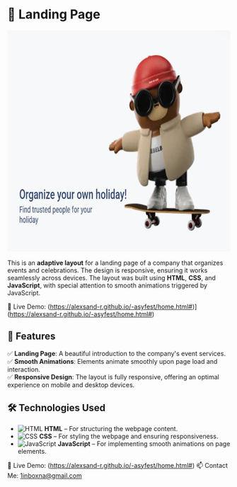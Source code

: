 # 🎉 Landing Page

<p align="center">
  <img src="img/Screenshot_1.png" alt="Image 1" width="750" height="500">

</p>

This is an **adaptive layout** for a landing page of a company that organizes events and celebrations. The design is responsive, ensuring it works seamlessly across devices. The layout was built using **HTML**, **CSS**, and **JavaScript**, with special attention to smooth animations triggered by JavaScript.

🔗 Live Demo:  (https://alexsand-r.github.io/-asyfest/home.html#)](https://alexsand-r.github.io/-asyfest/home.html#)

## 📌 Features

✅ **Landing Page**: A beautiful introduction to the company's event services.  
✅ **Smooth Animations**: Elements animate smoothly upon page load and interaction.  
✅ **Responsive Design**: The layout is fully responsive, offering an optimal experience on mobile and desktop devices.

## 🛠️ Technologies Used

- ![HTML](https://img.shields.io/badge/HTML-232F3E?style=for-the-badge&logo=html5&logoColor=E34F26) **HTML** – For structuring the webpage content.  
- ![CSS](https://img.shields.io/badge/CSS-232F3E?style=for-the-badge&logo=css3&logoColor=1572B6) **CSS** – For styling the webpage and ensuring responsiveness.  
- ![JavaScript](https://img.shields.io/badge/JavaScript-232F3E?style=for-the-badge&logo=javascript&logoColor=F7DF1E) **JavaScript** – For implementing smooth animations on page elements.




🔗 Live Demo:  (https://alexsand-r.github.io/-asyfest/home.html#)
📫 Contact Me:
1inboxna@gmail.com
